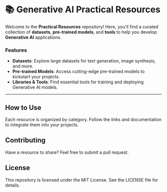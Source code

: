 # 📚 Generative AI Practical Resources

Welcome to the **Practical Resources** repository! Here, you'll find a curated collection of **datasets**, **pre-trained models**, and **tools** to help you develop **Generative AI** applications.

### Features
- **Datasets**: Explore large datasets for text generation, image synthesis, and more.
- **Pre-trained Models**: Access cutting-edge pre-trained models to kickstart your projects.
- **Libraries & Tools**: Find essential tools for training and deploying Generative AI models.

---

## How to Use
Each resource is organized by category. Follow the links and documentation to integrate them into your projects.

## Contributing
Have a resource to share? Feel free to submit a pull request.

## License
This repository is licensed under the MIT License. See the LICENSE file for details.
